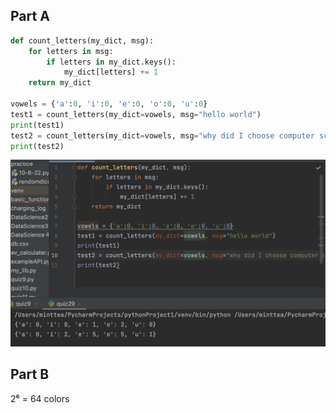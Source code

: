 ## Part A
```.py
def count_letters(my_dict, msg):
    for letters in msg:
        if letters in my_dict.keys():
            my_dict[letters] += 1
    return my_dict

vowels = {'a':0, 'i':0, 'e':0, 'o':0, 'u':0}
test1 = count_letters(my_dict=vowels, msg="hello world")
print(test1)
test2 = count_letters(my_dict=vowels, msg="why did I choose computer science?")
print(test2)
```
![](https://github.com/MeisaChi/unit2_repo/blob/main/Screenshots/quiz29.png)
## Part B
2⁶ = 64 colors
